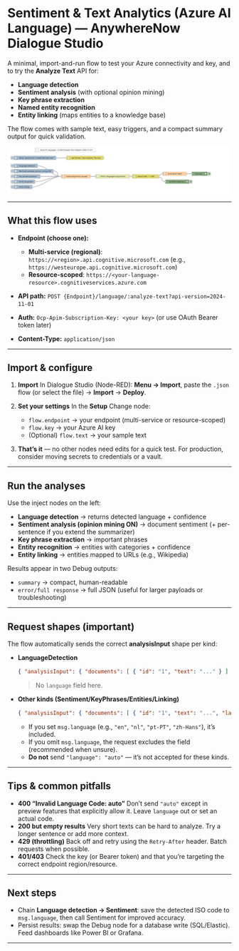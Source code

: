 # Sentiment & Text Analytics (Azure AI Language) — AnywhereNow Dialogue Studio

A minimal, import-and-run flow to test your Azure connectivity and key, and to try the **Analyze Text** API for:

* **Language detection**
* **Sentiment analysis** (with optional opinion mining)
* **Key phrase extraction**
* **Named entity recognition**
* **Entity linking** (maps entities to a knowledge base)

The flow comes with sample text, easy triggers, and a compact summary output for quick validation.

![flow screenshot](resources/a365-ds-azure-sentiment-simple-screenshot.png)

---

## What this flow uses

* **Endpoint (choose one):**

  * **Multi-service (regional)**: `https://<region>.api.cognitive.microsoft.com` (e.g., `https://westeurope.api.cognitive.microsoft.com`)
  * **Resource-scoped**: `https://<your-language-resource>.cognitiveservices.azure.com`
* **API path:** `POST {Endpoint}/language/:analyze-text?api-version=2024-11-01`
* **Auth:** `Ocp-Apim-Subscription-Key: <your key>` (or use OAuth Bearer token later)
* **Content-Type:** `application/json`

---

## Import & configure

1. **Import**
   In Dialogue Studio (Node-RED): **Menu → Import**, paste the `.json` flow (or select the file) → **Import** → **Deploy**.

2. **Set your settings**
   In the **Setup** Change node:

   * `flow.endpoint` → your endpoint (multi-service or resource-scoped)
   * `flow.key` → your Azure AI key
   * (Optional) `flow.text` → your sample text

3. **That’s it** — no other nodes need edits for a quick test.
   For production, consider moving secrets to credentials or a vault.

---

## Run the analyses

Use the inject nodes on the left:

* **Language detection** → returns detected language + confidence
* **Sentiment analysis (opinion mining ON)** → document sentiment (+ per-sentence if you extend the summarizer)
* **Key phrase extraction** → important phrases
* **Entity recognition** → entities with categories + confidence
* **Entity linking** → entities mapped to URLs (e.g., Wikipedia)

Results appear in two Debug outputs:

* `summary` → compact, human-readable
* `error/full response` → full JSON (useful for larger payloads or troubleshooting)

---

## Request shapes (important)

The flow automatically sends the correct **analysisInput** shape per kind:

* **LanguageDetection**

  ```json
  { "analysisInput": { "documents": [ { "id": "1", "text": "..." } ] } }
  ```

  > No `language` field here.

* **Other kinds (Sentiment/KeyPhrases/Entities/Linking)**

  ```json
  { "analysisInput": { "documents": [ { "id": "1", "text": "...", "language": "en" } ] } }
  ```

  * If you set `msg.language` (e.g., `"en"`, `"nl"`, `"pt-PT"`, `"zh-Hans"`), it’s included.
  * If you omit `msg.language`, the request excludes the field (recommended when unsure).
  * **Do not** send `"language": "auto"` — it’s not accepted for these kinds.

---

## Tips & common pitfalls

* **400 “Invalid Language Code: auto”**
  Don’t send `"auto"` except in preview features that explicitly allow it. Leave `language` out or set an actual code.
* **200 but empty results**
  Very short texts can be hard to analyze. Try a longer sentence or add more context.
* **429 (throttling)**
  Back off and retry using the `Retry-After` header. Batch requests when possible.
* **401/403**
  Check the key (or Bearer token) and that you’re targeting the correct endpoint region/resource.

---

## Next steps

* Chain **Language detection → Sentiment**: save the detected ISO code to `msg.language`, then call Sentiment for improved accuracy.
* Persist results: swap the Debug node for a database write (SQL/Elastic). Feed dashboards like Power BI or Grafana.
---
